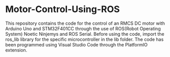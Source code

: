 # Motor-Control-Using-ROS

This repository contains the code for the control of an RMCS DC motor with Arduino Uno and STM32F401CC through the use of ROS(Robot Operating System) Noetic Ninjemys and ROS Serial.
Before using the code, import the ros_lib library for the specific microcontroller in the lib folder.
The code has been programmed using Visual Studio Code through the PlatformIO extension.

